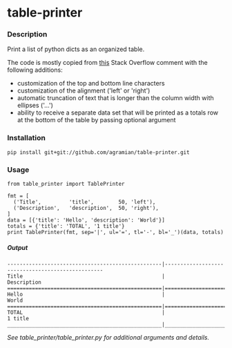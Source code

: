 # table-printer

### Description
Print a list of python dicts as an organized table.

The code is mostly copied from [this](http://stackoverflow.com/a/5087336) Stack Overflow comment with the following additions:
- customization of the top and bottom line characters
- customization of the alignment ('left' or 'right')
- automatic truncation of text that is longer than the column width with ellipses ('...')
- ability to receive a separate data set that will be printed as a totals row at the bottom of the table by passing optional argument

### Installation
`pip install git+git://github.com/agramian/table-printer.git`

### Usage
```
from table_printer import TablePrinter

fmt = [
  ('Title',         'title',        50, 'left'),
  ('Description',   'description',  50, 'right'),
]
data = [{'title': 'Hello', 'description': 'World'}]
totals = {'title': 'TOTAL', '1 title'}
print TablePrinter(fmt, sep='|', ul='=', tl='-', bl='_')(data, totals)
```

##### Output
```
--------------------------------------------------|--------------------------------------------------
Title                                             |                                       Description
==================================================|==================================================
Hello                                             |                                             World
==================================================|==================================================
TOTAL                                             |                                           1 title
__________________________________________________|__________________________________________________
```

*See table_printer/table_printer.py for additional arguments and details.*
